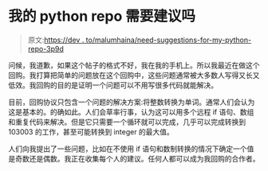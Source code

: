 # 我的 python repo 需要建议吗

> 原文:[https://dev . to/malumhaina/need-suggestions-for-my-python-repo-3p9d](https://dev.to/malumhaina/need-suggestions-for-my-python-repo-3p9d)

问候，我道歉，如果这个帖子的格式不好，我在我的手机上。所以我最近在做这个回购。我打算把简单的问题放在这个回购中，这些问题通常被大多数人写得又长又低效。我回购的目的是证明一个问题可以不用写很多代码就能解决。

目前，回购协议只包含一个问题的解决方案:将整数转换为单词。通常人们会认为这是基本的。的确如此。人们会草率行事，认为这可以用多个远程 if 语句、数组和重复代码来解决。但是它只需要一个循环就可以完成，几乎可以完成转换到 103003 的工作，甚至可能转换到 integer 的最大值。

人们向我提出了一些问题，比如在不使用 if 语句和数制转换的情况下确定一个值是奇数还是偶数。我正在收集每个人的建议。任何人都可以成为我回购的合作者。